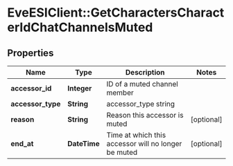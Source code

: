 # EveESIClient::GetCharactersCharacterIdChatChannelsMuted

## Properties
Name | Type | Description | Notes
------------ | ------------- | ------------- | -------------
**accessor_id** | **Integer** | ID of a muted channel member | 
**accessor_type** | **String** | accessor_type string | 
**reason** | **String** | Reason this accessor is muted | [optional] 
**end_at** | **DateTime** | Time at which this accessor will no longer be muted | [optional] 


